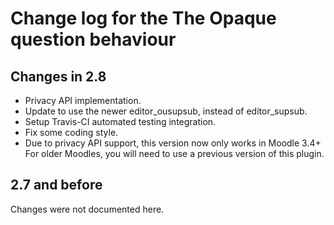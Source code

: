 # Change log for the The Opaque question behaviour


## Changes in 2.8

* Privacy API implementation.
* Update to use the newer editor_ousupsub, instead of editor_supsub.
* Setup Travis-CI automated testing integration.
* Fix some coding style.
* Due to privacy API support, this version now only works in Moodle 3.4+
  For older Moodles, you will need to use a previous version of this plugin.


## 2.7 and before

Changes were not documented here.
